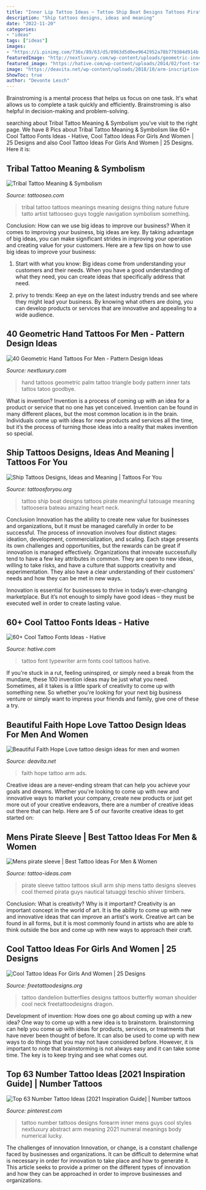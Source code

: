 ```yaml
---
title: "Inner Lip Tattoo Ideas ~ Tattoo Ship Boat Designs Tattoos Pirate Meaningful Tatouage Meaning Tattoosera Bateau Amazing Heart Neck"
description: "Ship tattoos designs, ideas and meaning"
date: "2022-11-20"
categories:
- "ideas"
tags: ["ideas"]
images:
- "https://i.pinimg.com/736x/89/63/d5/8963d5d0ee9642952a78b779304d914b.jpg"
featuredImage: "http://nextluxury.com/wp-content/uploads/geometric-inner-hand-palm-3d-triangle-tattoo-designs-for-guys.jpg"
featured_image: "https://hative.com/wp-content/uploads/2014/02/font-tattoos/typewriter-font-arm-tattoo-design-10.jpg"
image: "https://deavita.net/wp-content/uploads/2018/10/arm-inscription-tattoo-for-women-faith-hope-love.jpg"
ShowToc: true
author: "Devonte Lesch"
---
```



Brainstroming is a mental process that helps us focus on one task. It's what allows us to complete a task quickly and efficiently. Brainstroming is also helpful in decision-making and problem-solving.

	

		
searching about Tribal Tattoo Meaning &amp; Symbolism you've visit to the right page. We have 8 Pics about Tribal Tattoo Meaning &amp; Symbolism like 60+ Cool Tattoo Fonts Ideas - Hative, Cool Tattoo Ideas For Girls And Women | 25 Designs and also Cool Tattoo Ideas For Girls And Women | 25 Designs. Here it is:
		
    
## Tribal Tattoo Meaning &amp; Symbolism

<img loading=lazy src="http://www.tattooseo.com/wp-content/uploads/2013/11/Tribal-Tattoo-Meanings-11.jpg" onerror="this.onerror=null;this.src='https://tse4.mm.bing.net/th?id=OIP.uUv5oJRobBqXIxL4e_zLfgAAAA&amp;pid=15.1';" alt="Tribal Tattoo Meaning &amp; Symbolism">

_Source: tattooseo.com_

>tribal tattoo tattoos meanings meaning designs thing nature future tatto artist tattooseo guys toggle navigation symbolism something. 

	

Conclusion: How can we use big ideas to improve our business?
When it comes to improving your business, big ideas are key. By taking advantage of big ideas, you can make significant strides in improving your operation and creating value for your customers. Here are a few tips on how to use big ideas to improve your business:
1. Start with what you know: Big ideas come from understanding your customers and their needs. When you have a good understanding of what they need, you can create ideas that specifically address that need.

2. privy to trends: Keep an eye on the latest industry trends and see where they might lead your business. By knowing what others are doing, you can develop products or services that are innovative and appealing to a wide audience.


    
## 40 Geometric Hand Tattoos For Men - Pattern Design Ideas

<img loading=lazy src="http://nextluxury.com/wp-content/uploads/geometric-inner-hand-palm-3d-triangle-tattoo-designs-for-guys.jpg" onerror="this.onerror=null;this.src='https://tse1.mm.bing.net/th?id=OIP.bCdnmXz9GHjG4xvbjsNlpAAAAA&amp;pid=15.1';" alt="40 Geometric Hand Tattoos For Men - Pattern Design Ideas">

_Source: nextluxury.com_

>hand tattoos geometric palm tattoo triangle body pattern inner tats tattos tatoo goodbye. 

	

What is invention?
Invention is a process of coming up with an idea for a product or service that no one has yet conceived. Invention can be found in many different places, but the most common location is in the brain. Individuals come up with ideas for new products and services all the time, but it’s the process of turning those ideas into a reality that makes invention so special.

    
## Ship Tattoos Designs, Ideas And Meaning | Tattoos For You

<img loading=lazy src="http://www.tattoosforyou.org/wp-content/uploads/2016/05/Ship-Tattoo-Designs.jpg" onerror="this.onerror=null;this.src='https://tse4.mm.bing.net/th?id=OIP.ioinZHguQtSAc6eApvU46QHaJ4&amp;pid=15.1';" alt="Ship Tattoos Designs, Ideas and Meaning | Tattoos For You">

_Source: tattoosforyou.org_

>tattoo ship boat designs tattoos pirate meaningful tatouage meaning tattoosera bateau amazing heart neck. 

	

Conclusion
Innovation has the ability to create new value for businesses and organizations, but it must be managed carefully in order to be successful. The process of innovation involves four distinct stages: ideation, development, commercialization, and scaling. Each stage presents its own challenges and opportunities, but the rewards can be great if innovation is managed effectively.
Organizations that innovate successfully tend to have a few key attributes in common. They are open to new ideas, willing to take risks, and have a culture that supports creativity and experimentation. They also have a clear understanding of their customers’ needs and how they can be met in new ways.

 Innovation is essential for businesses to thrive in today’s ever-changing marketplace. But it’s not enough to simply have good ideas – they must be executed well in order to create lasting value.

    
## 60+ Cool Tattoo Fonts Ideas - Hative

<img loading=lazy src="https://hative.com/wp-content/uploads/2014/02/font-tattoos/typewriter-font-arm-tattoo-design-10.jpg" onerror="this.onerror=null;this.src='https://tse1.mm.bing.net/th?id=OIP.2Z5jrkUshNILtMiTH2BFHgHaJ4&amp;pid=15.1';" alt="60+ Cool Tattoo Fonts Ideas - Hative">

_Source: hative.com_

>tattoo font typewriter arm fonts cool tattoos hative. 

	

If you're stuck in a rut, feeling uninspired, or simply need a break from the mundane, these 100 invention ideas may be just what you need. Sometimes, all it takes is a little spark of creativity to come up with something new. So whether you're looking for your next big business venture or simply want to impress your friends and family, give one of these a try.

    
## Beautiful Faith Hope Love Tattoo Design Ideas For Men And Women

<img loading=lazy src="https://deavita.net/wp-content/uploads/2018/10/arm-inscription-tattoo-for-women-faith-hope-love.jpg" onerror="this.onerror=null;this.src='https://tse3.mm.bing.net/th?id=OIP.SD_ep6TAHpEu4zG5W9gjTAHaJ0&amp;pid=15.1';" alt="Beautiful Faith Hope Love tattoo design ideas for men and women">

_Source: deavita.net_

>faith hope tattoo arm ads. 

	

Creative ideas are a never-ending stream that can help you achieve your goals and dreams. Whether you're looking to come up with new and innovative ways to market your company, create new products or just get more out of your creative endeavors, there are a number of creative ideas out there that can help. Here are 5 of our favorite creative ideas to get started on: 

    
## Mens Pirate Sleeve | Best Tattoo Ideas For Men &amp; Women

<img loading=lazy src="https://tattoo-ideas.com/wp-content/uploads/2018/05/pirate-sleeve-tattoo-768x960.jpg" onerror="this.onerror=null;this.src='https://tse3.mm.bing.net/th?id=OIP.DY2Ib2FcaxYVcX5M9NLqJQHaJQ&amp;pid=15.1';" alt="Mens pirate sleeve | Best Tattoo Ideas For Men &amp; Women">

_Source: tattoo-ideas.com_

>pirate sleeve tattoo tattoos skull arm ship mens tatto designs sleeves cool themed pirata guys nautical tatuaggi teschio shiver timbers. 

	

Conclusion: What is creativity? Why is it important?
Creativity is an important concept in the world of art. It is the ability to come up with new and innovative ideas that can improve an artist's work. Creative art can be found in all forms, but it is most commonly found in artists who are able to think outside the box and come up with new ways to approach their craft.

    
## Cool Tattoo Ideas For Girls And Women | 25 Designs

<img loading=lazy src="http://www.freetattoodesigns.org/images/dandelion-butterflies.jpg" onerror="this.onerror=null;this.src='https://tse1.mm.bing.net/th?id=OIP.Mnu43Ib_6lhG_42xlN-BJQHaLO&amp;pid=15.1';" alt="Cool Tattoo Ideas For Girls And Women | 25 Designs">

_Source: freetattoodesigns.org_

>tattoo dandelion butterflies designs tattoos butterfly woman shoulder cool neck freetattoodesigns dragon. 

	

Development of invention: How does one go about coming up with a new idea?
One way to come up with a new idea is to brainstorm. brainstorming can help you come up with ideas for products, services, or treatments that have never been thought of before. It can also be used to come up with new ways to do things that you may not have considered before. However, it is important to note that brainstorming is not always easy and it can take some time. The key is to keep trying and see what comes out.

    
## Top 63 Number Tattoo Ideas [2021 Inspiration Guide] | Number Tattoos

<img loading=lazy src="https://i.pinimg.com/736x/89/63/d5/8963d5d0ee9642952a78b779304d914b.jpg" onerror="this.onerror=null;this.src='https://tse4.mm.bing.net/th?id=OIP.YtdoLVVIUWcj2bi4Bl6iCQHaHa&amp;pid=15.1';" alt="Top 63 Number Tattoo Ideas [2021 Inspiration Guide] | Number tattoos">

_Source: pinterest.com_

>tattoo number tattoos designs forearm inner mens guys cool styles nextluxury abstract arm meaning 2021 numeral meanings body numerical lucky. 

	

The challenges of innovation
Innovation, or change, is a constant challenge faced by businesses and organizations. It can be difficult to determine what is necessary in order for innovation to take place and how to generate it. This article seeks to provide a primer on the different types of innovation and how they can be approached in order to improve businesses and organizations.

